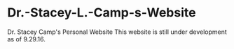 # Dr.-Stacey-L.-Camp-s-Website
Dr. Stacey Camp's Personal Website
This website is still under development as of 9.29.16.
